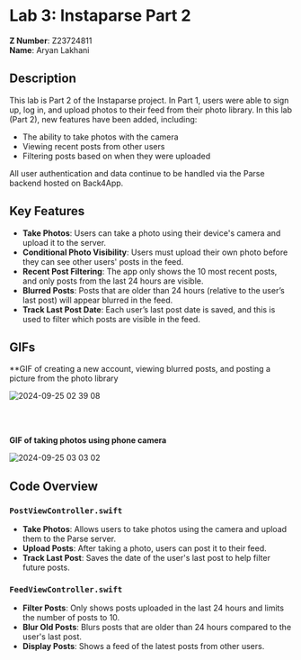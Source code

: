 # Lab 3: Instaparse Part 2  
**Z Number**: Z23724811  
**Name**: Aryan Lakhani  

## Description  
This lab is Part 2 of the Instaparse project. In Part 1, users were able to sign up, log in, and upload photos to their feed from their photo library. In this lab (Part 2), new features have been added, including:  
- The ability to take photos with the camera  
- Viewing recent posts from other users  
- Filtering posts based on when they were uploaded

All user authentication and data continue to be handled via the Parse backend hosted on Back4App.

## Key Features
- **Take Photos**: Users can take a photo using their device's camera and upload it to the server.
- **Conditional Photo Visibility**: Users must upload their own photo before they can see other users' posts in the feed.
- **Recent Post Filtering**: The app only shows the 10 most recent posts, and only posts from the last 24 hours are visible.
- **Blurred Posts**: Posts that are older than 24 hours (relative to the user’s last post) will appear blurred in the feed.
- **Track Last Post Date**: Each user’s last post date is saved, and this is used to filter which posts are visible in the feed.

## GIFs


**GIF of creating a new account, viewing blurred posts, and posting a picture from the photo library

![2024-09-25 02 39 08](https://github.com/user-attachments/assets/8c7b4b4b-92c0-4419-a2fd-0dbd009ac355)



<br>
<br>


**GIF of taking photos using phone camera**

![2024-09-25 03 03 02](https://github.com/user-attachments/assets/135d394f-4bd9-4929-9601-adbdb15e4a1e)





## Code Overview

### `PostViewController.swift`
- **Take Photos**: Allows users to take photos using the camera and upload them to the Parse server.
- **Upload Posts**: After taking a photo, users can post it to their feed.
- **Track Last Post**: Saves the date of the user's last post to help filter future posts.

### `FeedViewController.swift`
- **Filter Posts**: Only shows posts uploaded in the last 24 hours and limits the number of posts to 10.
- **Blur Old Posts**: Blurs posts that are older than 24 hours compared to the user's last post.
- **Display Posts**: Shows a feed of the latest posts from other users.
